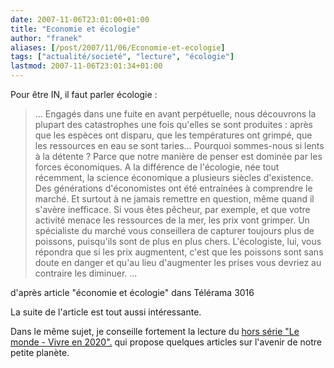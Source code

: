```yaml
---
date: 2007-11-06T23:01:00+01:00
title: "Economie et écologie"
author: "franek"
aliases: [/post/2007/11/06/Economie-et-ecologie]
tags: ["actualité/societé", "lecture", "écologie"]
lastmod: 2007-11-06T23:01:34+01:00
---
```

Pour être IN, il faut parler écologie :

> ... Engagés dans une fuite en avant perpétuelle, nous découvrons la plupart des catastrophes une fois qu'elles se sont produites : après que les espèces ont disparu, que les températures ont grimpé, que les ressources en eau se sont taries... Pourquoi sommes-nous si lents à la détente ? Parce que notre manière de penser est dominée par les forces économiques. A la différence de l'écologie, née tout récemment, la science économique a plusieurs siècles d'existence. Des générations d'économistes ont été entrainées à comprendre le marché. Et surtout à ne jamais remettre en question, même quand il s'avère inefficace. Si vous êtes pêcheur, par exemple, et que votre activité menace les ressources de la mer, les prix vont grimper. Un spécialiste du marché vous conseillera de capturer toujours plus de poissons, puisqu'ils sont de plus en plus chers. L'écologiste, lui, vous répondra que si les prix augmentent, c'est que les poissons sont sans doute en danger et qu'au lieu d'augmenter les prises vous devriez au contraire les diminuer. ...

d'après article "économie et écologie" dans Télérama 3016

La suite de l'article est tout aussi intéressante.

Dans le même sujet, je conseille fortement la lecture du [hors série "Le monde - Vivre en 2020".](http://www.lemonde.fr/kiosque/support_horserie_2020.htm) qui propose quelques articles sur l'avenir de notre petite planète.
